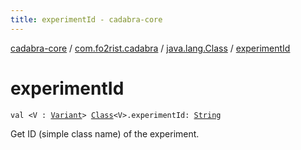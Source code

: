 ```yaml
---
title: experimentId - cadabra-core
---
```


[cadabra-core](../../index.html) / [com.fo2rist.cadabra](../index.html) / [java.lang.Class](index.html) / [experimentId](./experiment-id.html)

# experimentId

`val <V : `[`Variant`](../-variant/index.html)`> `[`Class`](https://docs.oracle.com/javase/6/docs/api/java/lang/Class.html)`<V>.experimentId: `[`String`](https://kotlinlang.org/api/latest/jvm/stdlib/kotlin/-string/index.html)

Get ID (simple class name) of the experiment.

